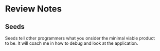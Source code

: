 # Review Notes

## Seeds

Seeds tell other programmers what you onsider the minimal viable product to be.
It will coach me in how to debug and look at the application.
